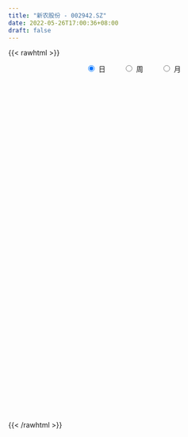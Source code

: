 ```yaml
---
title: "新农股份 - 002942.SZ"
date: 2022-05-26T17:00:36+08:00
draft: false
---
```

{{< rawhtml >}}
    <div style="text-align: center">
        <label style="padding: 1rem;"><input style="margin-right: .5rem" type="radio" name="period" value="D" checked onclick="period_change(this)">日</label>
        <label style="padding: 1rem;"><input style="margin-right: .5rem" type="radio" name="period" value="W" onclick="period_change(this)">周</label>
        <label style="padding: 1rem;"><input style="margin-right: .5rem" type="radio" name="period" value="M" onclick="period_change(this)">月</label>
    </div>
    <div id="chart" style="height: 700px;"></div> 
    <script type="text/javascript">
        const D_v = [2631.12,5409.63,3081.91,4155.75,2388.11,3782.0,5663.0,3904.0,4938.52,3222.0,3795.32,8072.0,9878.27,12780.55,4895.0,7436.16,4706.0,6082.19,6037.0,5864.11,6576.0,3820.0,6859.47,4774.13,3740.0,4852.47,4530.0,3412.0,4230.0,6605.12,7638.19,4992.0,7816.0,6068.0,5514.0,12329.0,7604.13,11626.0,9947.0,17143.0,10074.55,16907.5,24002.9,14850.11,11873.9,11857.7,18259.55,8244.6,8778.94,8266.5,6893.7,10579.26,8874.88,11870.6,11960.11,17396.79,14146.72,8195.9,45557.2,24923.72,10472.6,9633.6,11770.59,6082.35,8420.7,11591.24,7738.4,7498.7,7185.0,8043.2,9183.1,16016.1,9223.01,8565.45,10126.3,12910.9,19495.18,13711.13,14123.45,10918.4,20046.74,16635.1,17632.94,18412.24,69374.59,117366.04,61765.91,78371.4,55223.31,44714.15,45116.91,33548.89,27798.21,21968.8,19850.0,14593.11,12844.3,11528.9,13186.11,8571.0,7222.7,7855.0,8656.1,7273.0,9511.0,12051.0,18380.9,11442.5,22115.23,14790.2,8410.7,18037.0,11683.8,12789.7,5392.9,14399.38,7753.1,4952.2,6266.4,11603.0,5810.6,4893.7,9685.2,8302.7,6070.25,7931.8,9660.04,8927.4,9369.1,5683.0,7237.1,5365.1,21858.02,15078.49,13860.9,9823.44,16739.05,10110.2,8860.9,7471.5,10202.85,5026.7,6374.6,6815.7,3708.0,7310.1,5984.8,6032.06,4950.8,6302.4,52030.26,60903.53,29104.86,16777.9,13827.7,12205.5,21671.63,19363.2,16167.0,10767.04,11219.8,7809.2,30785.74,16850.7,14287.38,11488.94,12726.64,9440.3,5798.96,9223.71,8111.0,6983.5,9038.5,5046.3,5958.4,2737.2,4531.08,7161.6,10437.3,5838.2,6266.3,5421.6,5572.9,5802.2,13984.8,10718.9,8467.2,9358.2,15561.1,100272.44,68982.42,49196.84,33688.9,22201.4,37559.78,27997.9,26004.86,21719.27,17814.4,19783.6,13531.3,10646.6,14228.76,11654.3,16108.94,12175.24,11632.8,13056.2,7696.14,7230.6,10713.6,8884.84,31875.5,19503.48,12624.21,13278.47,12634.8,8746.6,20715.31,24236.74,16990.84,31522.71,24189.8,18544.2,13600.7,21626.35,22478.91,23641.98,24512.28,14898.0,13003.2,16648.7,17144.4,11083.74,10143.4,7171.84,9249.5,9436.1,14872.1,7222.9,7165.4,16160.3,9919.0,7299.4,6209.26,8406.5,11758.8,8797.5,7252.6,6865.4]
const D_histogram = [0.0,0.0,-0.0150290598,-0.0347694451,-0.042787474,-0.0308149613,-0.0267493522,-0.0156664395,0.0012031806,-0.0000301279,-0.0023663631,-0.0052660287,0.0153981005,0.0293553818,0.0295864956,0.040516189,0.0468286979,0.0546533613,0.0459347128,0.0194391605,-0.0231591612,-0.052715297,-0.087456373,-0.1084040757,-0.1004519972,-0.0803941776,-0.0618558037,-0.052375833,-0.0377957468,-0.0202185427,-0.0045418507,0.0154309941,0.0234403874,0.0210593406,0.0326004218,0.0526669502,0.0580086942,0.0604928097,0.0662464972,0.0663280501,0.0544601084,0.0328626888,-0.0250718898,-0.0790751898,-0.1269650933,-0.1694997446,-0.2003181769,-0.2032138689,-0.1937367554,-0.1912379105,-0.1928080328,-0.2034266912,-0.1791295468,-0.1267933347,-0.0606136945,0.0383532385,0.1155809415,0.1518967211,0.1303254612,0.066923723,0.0321668503,0.015836369,-0.0123755429,-0.019723965,-0.0135653847,-0.0298652802,-0.0299630514,-0.024937641,-0.0347766678,-0.0150467965,-0.0077779925,0.0302459158,0.0408119503,0.04373184,0.0499028314,0.0717142042,0.094363706,0.1091161895,0.1159823976,0.1160050025,0.1331705912,0.1477523429,0.1666333814,0.1459962585,0.227697969,0.351511,0.3878514439,0.4744285987,0.4758305794,0.4233265794,0.2979795497,0.162861965,0.0838536448,-0.0026227426,-0.1185968824,-0.1618322866,-0.1644992605,-0.1654747061,-0.1898505386,-0.2093138053,-0.1980353636,-0.2014518483,-0.1745118061,-0.1633827365,-0.157269287,-0.1268199643,-0.1551766798,-0.1732411547,-0.2320142557,-0.2750405228,-0.2995710087,-0.2467223219,-0.1992742619,-0.1783041585,-0.1407994598,-0.0952145216,-0.0671593227,-0.0380073458,-0.0070567914,0.0368163906,0.0666219327,0.0890867332,0.1247151096,0.1447442054,0.158083351,0.1597880352,0.1422597332,0.143265494,0.1350871391,0.1238258969,0.0981769366,0.0793088919,0.0808155659,0.0852568921,0.0955776985,0.0941467119,0.0973357204,0.0749516595,0.0451995932,0.0333458664,0.0351703919,0.0313524898,0.0298702953,0.0183745162,0.0030776947,-0.0074249103,-0.0207368728,-0.0503808268,-0.0598745949,-0.0471699986,0.0414309271,0.1320198604,0.1543492764,0.1527942637,0.1372785743,0.1058549561,0.1086244041,0.1209454681,0.1236536876,0.1090639584,0.0598977367,0.0304292698,0.0632838298,0.0924914239,0.0749134185,0.0613088397,0.0654462296,0.0439618193,0.0297803938,-0.011056956,-0.0657975837,-0.0796460619,-0.1537486661,-0.1682085949,-0.2054092126,-0.2001999523,-0.1905619663,-0.1380139225,-0.0686688991,-0.0299269463,-0.0365798252,-0.0399825222,-0.0570329807,-0.0477904271,-0.0045745629,0.0283239682,0.0293541078,-0.0005601514,0.0959275915,0.1763820692,0.2434439932,0.2540071808,0.2248344985,0.1921946319,0.1127058689,-0.0069148848,-0.0624401517,-0.1762086547,-0.2805503901,-0.2675752676,-0.2385744281,-0.2439015035,-0.3094764476,-0.315496893,-0.3252747076,-0.2895667378,-0.2291137557,-0.2100429421,-0.179140065,-0.1560726492,-0.122177267,-0.110435106,-0.0344462678,-0.0031422406,0.0189420182,0.0321321088,0.0549372412,0.0473484845,0.0726916331,0.1210107131,0.1305059334,0.1710314503,0.1819050314,0.1298127329,0.0674929544,0.0739898256,0.0803525902,0.0184678893,-0.0944781739,-0.2326541792,-0.3603630203,-0.3399781031,-0.2896059298,-0.2275242606,-0.1538192131,-0.0967636649,-0.0139853275,0.0506137519,0.0569206638,0.0600541838,0.0589830133,0.1024232139,0.1138157317,0.1157519387,0.1120339686,0.1219423932,0.1555486465,0.127225351,0.104676607,0.0854143501]
const D_fast = [0.0,0.0,-0.0187863248,-0.0472190713,-0.0659339687,-0.0616651964,-0.0642869253,-0.0571206225,-0.0399502073,-0.0411910477,-0.0441188737,-0.0483350465,-0.0238213921,-0.0025252653,0.0051024724,0.026161213,0.0441808963,0.0656689001,0.0684339298,0.0467981676,-0.0015899444,-0.0443249045,-0.1009300738,-0.1489787953,-0.1661397162,-0.1661804409,-0.163106018,-0.1667200055,-0.161588856,-0.1490662876,-0.1345250583,-0.1106944649,-0.0968249748,-0.0939411865,-0.0742499998,-0.0410167339,-0.0211728163,-0.0035654984,0.0187498134,0.0354133788,0.0371604643,0.0237787168,-0.0404238343,-0.1141959317,-0.1938271085,-0.278736696,-0.3596346725,-0.4133338317,-0.452290907,-0.4976015397,-0.5473736703,-0.6088490015,-0.6293342438,-0.6086963654,-0.5576701488,-0.4491149061,-0.3429919678,-0.2687020079,-0.2576919026,-0.30436271,-0.3310778701,-0.3434492592,-0.3747550567,-0.3870344701,-0.384267236,-0.4080334515,-0.4156219856,-0.4168309855,-0.4353641792,-0.419396007,-0.4140717011,-0.3684863139,-0.3477172918,-0.3338644421,-0.3152177428,-0.275477819,-0.2292373907,-0.1872058598,-0.1513440523,-0.1223201969,-0.0718619603,-0.0203421229,0.040197261,0.0560592027,0.1946854054,0.4063761864,0.5396794913,0.7448637959,0.8652234214,0.9185510662,0.8676989239,0.7732968304,0.7152519215,0.6281198484,0.4824964881,0.3988030122,0.3550112232,0.3126671011,0.2408286339,0.1690369159,0.1308065167,0.0770270699,0.0603391606,0.0306225461,-0.0025813262,-0.0038369945,-0.07098788,-0.1323626435,-0.2491393084,-0.3609257062,-0.4603489443,-0.469180838,-0.4715513435,-0.4951572798,-0.492852446,-0.4710711381,-0.45980577,-0.4401556295,-0.4109692729,-0.3578919933,-0.311430968,-0.2666944842,-0.1998873304,-0.1436721833,-0.0908121999,-0.0491605069,-0.0311238756,0.0056982587,0.0312916885,0.0509869206,0.0498821945,0.0508413727,0.0725519383,0.0983074875,0.1325227185,0.1546284098,0.1821513485,0.1785052024,0.1600530344,0.1565357742,0.1671528977,0.1711731181,0.1771584974,0.1702563474,0.1557289495,0.1433701169,0.1248739363,0.0826347755,0.0581723587,0.0590844553,0.1580431128,0.2816370112,0.3425537463,0.3791972995,0.3980012537,0.3930413745,0.4229669235,0.4655243546,0.4991459959,0.5118222563,0.4776304688,0.4557693194,0.5044448368,0.5567752869,0.5579256362,0.5596482673,0.5801472145,0.5696532591,0.562916932,0.5193153432,0.4481253196,0.414365326,0.3018255552,0.2453134777,0.1567605568,0.111919829,0.0739173234,0.0919618866,0.1441396852,0.1753999014,0.1596020662,0.1462037388,0.114895035,0.1121899818,0.1542622053,0.1942417285,0.2026103951,0.172556098,0.2930257388,0.4175757338,0.545498656,0.6195636389,0.6465995812,0.6620083726,0.6106960768,0.4893466019,0.4182112971,0.2603906304,0.0859112975,0.031992603,0.0013498356,-0.0649526157,-0.2078966717,-0.2927913403,-0.3838878318,-0.4205715465,-0.4173970033,-0.4508369252,-0.4647190644,-0.4806698108,-0.4773187454,-0.4931853609,-0.4258080896,-0.3952896226,-0.3684698592,-0.3472467414,-0.3107072988,-0.3064589343,-0.2629428774,-0.1843711192,-0.1422494155,-0.0589660361,-0.0026161971,-0.0222553124,-0.0677018522,-0.0427075247,-0.0162566125,-0.073524341,-0.2100899478,-0.4064294979,-0.6242290941,-0.6888387026,-0.7108680118,-0.7056674077,-0.6704171635,-0.6375525315,-0.558270526,-0.4810180086,-0.4604809307,-0.4423338648,-0.428659282,-0.359613278,-0.3197668272,-0.2888926355,-0.2646021135,-0.2242080906,-0.1517146757,-0.1482316335,-0.1446112257,-0.142519895]
const D_slow = [0.0,0.0,-0.003757265,-0.0124496262,-0.0231464947,-0.0308502351,-0.0375375731,-0.041454183,-0.0411533878,-0.0411609198,-0.0417525106,-0.0430690178,-0.0392194926,-0.0318806472,-0.0244840233,-0.014354976,-0.0026478015,0.0110155388,0.022499217,0.0273590071,0.0215692168,0.0083903926,-0.0134737007,-0.0405747196,-0.0656877189,-0.0857862633,-0.1012502143,-0.1143441725,-0.1237931092,-0.1288477449,-0.1299832076,-0.126125459,-0.1202653622,-0.115000527,-0.1068504216,-0.093683684,-0.0791815105,-0.0640583081,-0.0474966838,-0.0309146713,-0.0172996441,-0.009083972,-0.0153519444,-0.0351207419,-0.0668620152,-0.1092369514,-0.1593164956,-0.2101199628,-0.2585541517,-0.3063636293,-0.3545656375,-0.4054223103,-0.450204697,-0.4819030307,-0.4970564543,-0.4874681446,-0.4585729093,-0.420598729,-0.3880173637,-0.371286433,-0.3632447204,-0.3592856282,-0.3623795139,-0.3673105051,-0.3707018513,-0.3781681713,-0.3856589342,-0.3918933445,-0.4005875114,-0.4043492105,-0.4062937086,-0.3987322297,-0.3885292421,-0.3775962821,-0.3651205742,-0.3471920232,-0.3236010967,-0.2963220493,-0.2673264499,-0.2383251993,-0.2050325515,-0.1680944658,-0.1264361204,-0.0899370558,-0.0330125636,0.0548651864,0.1518280474,0.2704351971,0.389392842,0.4952244868,0.5697193742,0.6104348655,0.6313982767,0.630742591,0.6010933704,0.5606352988,0.5195104837,0.4781418072,0.4306791725,0.3783507212,0.3288418803,0.2784789182,0.2348509667,0.1940052826,0.1546879608,0.1229829698,0.0841887998,0.0408785111,-0.0171250528,-0.0858851835,-0.1607779356,-0.2224585161,-0.2722770816,-0.3168531212,-0.3520529862,-0.3758566166,-0.3926464472,-0.4021482837,-0.4039124815,-0.3947083839,-0.3780529007,-0.3557812174,-0.32460244,-0.2884163886,-0.2488955509,-0.2089485421,-0.1733836088,-0.1375672353,-0.1037954505,-0.0728389763,-0.0482947421,-0.0284675192,-0.0082636277,0.0130505953,0.03694502,0.0604816979,0.084815628,0.1035535429,0.1148534412,0.1231899078,0.1319825058,0.1398206283,0.1472882021,0.1518818311,0.1526512548,0.1507950272,0.145610809,0.1330156023,0.1180469536,0.1062544539,0.1166121857,0.1496171508,0.1882044699,0.2264030358,0.2607226794,0.2871864184,0.3143425195,0.3445788865,0.3754923084,0.402758298,0.4177327321,0.4253400496,0.441161007,0.464283863,0.4830122176,0.4983394276,0.5147009849,0.5256914398,0.5331365382,0.5303722992,0.5139229033,0.4940113878,0.4555742213,0.4135220726,0.3621697694,0.3121197814,0.2644792898,0.2299758091,0.2128085844,0.2053268478,0.1961818915,0.1861862609,0.1719280157,0.159980409,0.1588367682,0.1659177603,0.1732562873,0.1731162494,0.1970981473,0.2411936646,0.3020546629,0.3655564581,0.4217650827,0.4698137407,0.4979902079,0.4962614867,0.4806514488,0.4365992851,0.3664616876,0.2995678707,0.2399242637,0.1789488878,0.1015797759,0.0227055527,-0.0586131242,-0.1310048087,-0.1882832476,-0.2407939831,-0.2855789994,-0.3245971617,-0.3551414784,-0.3827502549,-0.3913618218,-0.392147382,-0.3874118774,-0.3793788502,-0.3656445399,-0.3538074188,-0.3356345105,-0.3053818323,-0.2727553489,-0.2299974863,-0.1845212285,-0.1520680453,-0.1351948067,-0.1166973503,-0.0966092027,-0.0919922304,-0.1156117739,-0.1737753187,-0.2638660738,-0.3488605995,-0.421262082,-0.4781431471,-0.5165979504,-0.5407888666,-0.5442851985,-0.5316317605,-0.5174015946,-0.5023880486,-0.4876422953,-0.4620364918,-0.4335825589,-0.4046445742,-0.3766360821,-0.3461504838,-0.3072633222,-0.2754569844,-0.2492878327,-0.2279342451]
const D_data = [['2021-05-17', 17.8626, 17.7943, 17.7183, 17.8626],['2021-05-18', 17.7791, 17.7943, 17.3994, 18.0221],['2021-05-19', 17.7943, 17.5588, 17.5209, 17.9614],['2021-05-20', 17.4829, 17.3842, 17.3386, 17.5588],['2021-05-21', 17.3842, 17.4221, 17.3234, 17.4677],['2021-05-24', 17.3614, 17.65, 17.3234, 17.688],['2021-05-25', 17.6728, 17.5664, 17.4905, 17.6804],['2021-05-26', 17.6044, 17.6728, 17.5133, 17.7867],['2021-05-27', 17.6955, 17.8095, 17.6728, 17.855],['2021-05-28', 17.8095, 17.6196, 17.5588, 17.8095],['2021-05-31', 17.6576, 17.5892, 17.4905, 17.6576],['2021-06-01', 17.5588, 17.5588, 17.3614, 17.5892],['2021-06-02', 17.5512, 17.9006, 17.4069, 17.9614],['2021-06-03', 18.8347, 17.9234, 17.7867, 18.8955],['2021-06-04', 17.7715, 17.8095, 17.7563, 17.9234],['2021-06-07', 17.8171, 17.9993, 17.6728, 18.212],['2021-06-08', 18.1436, 18.0221, 17.8702, 18.1892],['2021-06-09', 18.0297, 18.1208, 17.8778, 18.3031],['2021-06-10', 18.0221, 17.9538, 17.7791, 18.174],['2021-06-11', 17.9234, 17.6652, 17.612, 18.0373],['2021-06-15', 17.7259, 17.2778, 17.2627, 17.7335],['2021-06-16', 17.3386, 17.2171, 17.1335, 17.3766],['2021-06-17', 17.2095, 16.9209, 16.7386, 17.3006],['2021-06-18', 16.9209, 16.8601, 16.6779, 16.9816],['2021-06-21', 16.9057, 17.0956, 16.807, 17.0956],['2021-06-22', 17.0956, 17.2399, 17.0804, 17.2854],['2021-06-23', 17.2323, 17.2551, 17.0044, 17.2551],['2021-06-24', 17.2702, 17.1563, 17.088, 17.2702],['2021-06-25', 17.1563, 17.2323, 17.1259, 17.3006],['2021-06-28', 17.2323, 17.3158, 17.1715, 17.3538],['2021-06-29', 17.2399, 17.3538, 17.2399, 17.7335],['2021-06-30', 17.2399, 17.4905, 17.2399, 17.5892],['2021-07-01', 17.3994, 17.4145, 17.3538, 17.688],['2021-07-02', 17.3766, 17.3006, 17.1867, 17.5968],['2021-07-05', 17.2778, 17.5057, 17.2778, 17.5816],['2021-07-06', 17.5133, 17.7183, 17.4069, 17.8398],['2021-07-07', 17.7107, 17.6348, 17.4677, 17.8247],['2021-07-08', 17.5968, 17.6576, 17.4905, 17.8854],['2021-07-09', 17.5892, 17.7639, 17.4069, 17.8322],['2021-07-12', 17.9158, 17.7563, 17.5588, 18.0525],['2021-07-13', 17.7107, 17.6196, 17.3462, 17.7107],['2021-07-14', 18.18, 17.44, 17.32, 18.18],['2021-07-15', 17.39, 16.77, 16.18, 17.39],['2021-07-16', 16.76, 16.47, 16.26, 16.77],['2021-07-19', 16.45, 16.18, 16.05, 16.54],['2021-07-20', 16.18, 15.87, 15.82, 16.18],['2021-07-21', 15.9, 15.65, 15.46, 16.12],['2021-07-22', 15.5, 15.72, 15.42, 15.78],['2021-07-23', 15.75, 15.7, 15.43, 15.75],['2021-07-26', 15.5, 15.45, 15.24, 15.67],['2021-07-27', 15.48, 15.2, 15.08, 15.48],['2021-07-28', 15.15, 14.84, 14.3, 15.2],['2021-07-29', 14.85, 15.1, 14.84, 15.19],['2021-07-30', 15.2, 15.47, 14.91, 15.5],['2021-08-02', 15.44, 15.82, 15.36, 15.86],['2021-08-03', 15.89, 16.6, 15.69, 16.6],['2021-08-04', 16.59, 16.8, 16.15, 16.83],['2021-08-05', 16.76, 16.64, 16.48, 16.76],['2021-08-06', 17.63, 16.01, 15.7, 17.63],['2021-08-09', 15.06, 15.28, 14.91, 15.36],['2021-08-10', 15.18, 15.36, 15.11, 15.5],['2021-08-11', 15.36, 15.42, 15.18, 15.51],['2021-08-12', 15.42, 15.1, 15.05, 15.42],['2021-08-13', 15.11, 15.2, 15.06, 15.26],['2021-08-16', 15.29, 15.3, 15.18, 15.43],['2021-08-17', 15.29, 14.92, 14.86, 15.35],['2021-08-18', 14.92, 15.0, 14.82, 15.06],['2021-08-19', 15.0, 15.0, 14.73, 15.1],['2021-08-20', 14.9, 14.72, 14.65, 14.94],['2021-08-23', 14.73, 15.04, 14.73, 15.14],['2021-08-24', 15.03, 14.89, 14.8, 15.12],['2021-08-25', 14.99, 15.35, 14.98, 15.4],['2021-08-26', 15.34, 15.11, 15.08, 15.36],['2021-08-27', 15.2, 15.03, 14.82, 15.2],['2021-08-30', 15.03, 15.08, 14.9, 15.32],['2021-08-31', 14.95, 15.35, 14.83, 15.35],['2021-09-01', 15.35, 15.5, 15.15, 15.94],['2021-09-02', 15.48, 15.54, 15.25, 15.7],['2021-09-03', 15.57, 15.55, 15.36, 15.67],['2021-09-06', 15.55, 15.54, 15.44, 15.68],['2021-09-07', 15.58, 15.87, 15.52, 15.92],['2021-09-08', 15.87, 16.01, 15.74, 16.15],['2021-09-09', 15.96, 16.26, 15.9, 16.34],['2021-09-10', 16.36, 15.87, 15.8, 16.36],['2021-09-13', 15.87, 17.46, 15.72, 17.46],['2021-09-14', 17.43, 18.78, 17.43, 19.21],['2021-09-15', 17.86, 18.43, 17.75, 18.55],['2021-09-16', 18.3, 19.77, 18.11, 20.0],['2021-09-17', 19.66, 19.37, 18.68, 20.28],['2021-09-22', 19.08, 18.98, 18.21, 19.59],['2021-09-23', 19.0, 17.95, 17.9, 19.09],['2021-09-24', 17.96, 17.39, 17.28, 18.06],['2021-09-27', 17.6, 17.7, 16.98, 17.74],['2021-09-28', 17.79, 17.28, 17.16, 17.96],['2021-09-29', 16.95, 16.4, 16.38, 17.18],['2021-09-30', 16.45, 16.85, 16.45, 16.9],['2021-10-08', 16.9, 17.18, 16.86, 17.28],['2021-10-11', 17.19, 17.13, 17.0, 17.38],['2021-10-12', 17.05, 16.69, 16.5, 17.16],['2021-10-13', 16.79, 16.53, 16.34, 16.79],['2021-10-14', 16.42, 16.78, 16.35, 16.84],['2021-10-15', 16.77, 16.5, 16.31, 16.78],['2021-10-18', 16.5, 16.83, 16.32, 16.95],['2021-10-19', 16.83, 16.63, 16.54, 16.88],['2021-10-20', 16.48, 16.51, 16.42, 17.04],['2021-10-21', 16.51, 16.82, 16.36, 16.92],['2021-10-22', 16.8, 15.99, 15.99, 16.8],['2021-10-25', 15.94, 15.87, 15.4, 15.96],['2021-10-26', 15.89, 14.99, 14.96, 16.0],['2021-10-27', 15.02, 14.7, 14.5, 15.06],['2021-10-28', 14.71, 14.5, 14.5, 14.82],['2021-10-29', 14.6, 15.3, 14.55, 15.4],['2021-11-01', 15.36, 15.29, 15.14, 15.44],['2021-11-02', 15.26, 14.95, 14.73, 15.38],['2021-11-03', 14.95, 15.14, 14.88, 15.27],['2021-11-04', 15.09, 15.32, 15.06, 15.49],['2021-11-05', 15.3, 15.18, 15.15, 15.45],['2021-11-08', 15.18, 15.25, 15.05, 15.31],['2021-11-09', 15.28, 15.36, 15.19, 15.47],['2021-11-10', 15.36, 15.68, 15.09, 15.82],['2021-11-11', 15.65, 15.69, 15.54, 15.73],['2021-11-12', 15.69, 15.75, 15.56, 15.77],['2021-11-15', 15.7, 16.11, 15.67, 16.21],['2021-11-16', 16.2, 16.13, 15.94, 16.24],['2021-11-17', 16.13, 16.22, 16.03, 16.28],['2021-11-18', 16.22, 16.21, 16.0, 16.38],['2021-11-19', 16.1, 16.02, 15.78, 16.25],['2021-11-22', 16.01, 16.3, 15.85, 16.37],['2021-11-23', 16.28, 16.26, 16.06, 16.38],['2021-11-24', 16.56, 16.26, 16.19, 16.56],['2021-11-25', 16.29, 16.06, 16.06, 16.37],['2021-11-26', 16.16, 16.09, 16.0, 16.28],['2021-11-29', 15.89, 16.36, 15.65, 16.84],['2021-11-30', 16.19, 16.48, 16.03, 16.64],['2021-12-01', 16.41, 16.67, 16.2, 16.68],['2021-12-02', 16.69, 16.63, 16.5, 16.85],['2021-12-03', 16.8, 16.78, 16.43, 16.93],['2021-12-06', 16.9, 16.49, 16.48, 16.9],['2021-12-07', 16.6, 16.32, 16.15, 16.6],['2021-12-08', 16.45, 16.48, 16.0, 16.57],['2021-12-09', 16.58, 16.67, 16.35, 16.8],['2021-12-10', 16.75, 16.64, 16.48, 16.76],['2021-12-13', 16.75, 16.7, 16.62, 16.88],['2021-12-14', 16.78, 16.58, 16.46, 16.78],['2021-12-15', 16.6, 16.49, 16.41, 16.6],['2021-12-16', 16.49, 16.5, 16.4, 16.57],['2021-12-17', 16.59, 16.41, 16.25, 16.59],['2021-12-20', 16.4, 16.08, 16.05, 16.44],['2021-12-21', 16.28, 16.2, 16.05, 16.28],['2021-12-22', 16.2, 16.46, 16.13, 16.46],['2021-12-23', 16.49, 17.7, 16.49, 17.95],['2021-12-24', 17.85, 18.3, 17.72, 18.65],['2021-12-27', 18.29, 17.89, 17.71, 18.29],['2021-12-28', 17.88, 17.8, 17.71, 18.25],['2021-12-29', 17.74, 17.73, 17.5, 17.99],['2021-12-30', 17.58, 17.54, 17.44, 17.74],['2021-12-31', 17.7, 18.02, 17.43, 18.38],['2022-01-04', 18.0, 18.32, 17.88, 18.32],['2022-01-05', 18.32, 18.39, 17.8, 18.58],['2022-01-06', 18.39, 18.29, 18.08, 18.39],['2022-01-07', 18.17, 17.81, 17.72, 18.19],['2022-01-10', 17.81, 17.94, 17.5, 18.06],['2022-01-11', 17.94, 18.83, 17.85, 19.2],['2022-01-12', 19.2, 19.08, 18.66, 19.2],['2022-01-13', 19.14, 18.66, 18.63, 19.21],['2022-01-14', 18.66, 18.75, 18.64, 19.04],['2022-01-17', 18.74, 19.07, 18.57, 19.16],['2022-01-18', 18.89, 18.82, 18.56, 19.18],['2022-01-19', 18.83, 18.92, 18.67, 19.04],['2022-01-20', 18.99, 18.52, 18.4, 18.99],['2022-01-21', 18.51, 18.13, 18.11, 18.62],['2022-01-24', 18.13, 18.47, 18.0, 18.68],['2022-01-25', 18.45, 17.45, 17.39, 18.52],['2022-01-26', 17.33, 17.89, 17.33, 17.95],['2022-01-27', 17.91, 17.37, 17.26, 18.14],['2022-01-28', 17.37, 17.7, 17.27, 17.78],['2022-02-07', 17.73, 17.68, 17.56, 17.99],['2022-02-08', 17.57, 18.29, 17.49, 18.3],['2022-02-09', 18.16, 18.78, 18.16, 19.14],['2022-02-10', 18.78, 18.68, 18.4, 18.84],['2022-02-11', 18.72, 18.2, 18.08, 18.72],['2022-02-14', 18.2, 18.21, 18.03, 18.57],['2022-02-15', 18.38, 17.97, 17.78, 18.39],['2022-02-16', 18.0, 18.26, 17.87, 18.43],['2022-02-17', 18.25, 18.83, 18.12, 18.89],['2022-02-18', 18.7, 18.94, 18.53, 18.99],['2022-02-21', 18.98, 18.68, 18.62, 19.07],['2022-02-22', 18.68, 18.25, 18.1, 18.68],['2022-02-23', 18.36, 20.08, 18.36, 20.08],['2022-02-24', 22.09, 20.5, 20.25, 22.09],['2022-02-25', 19.72, 20.94, 19.72, 22.0],['2022-02-28', 20.22, 20.69, 19.48, 20.9],['2022-03-01', 20.5, 20.39, 19.82, 20.66],['2022-03-02', 20.2, 20.41, 19.88, 20.5],['2022-03-03', 20.75, 19.71, 19.51, 20.75],['2022-03-04', 19.33, 18.78, 18.7, 19.63],['2022-03-07', 18.76, 19.15, 18.71, 19.57],['2022-03-08', 19.16, 17.93, 17.93, 19.37],['2022-03-09', 17.91, 17.33, 16.53, 18.24],['2022-03-10', 17.54, 18.38, 17.51, 18.41],['2022-03-11', 18.23, 18.53, 17.78, 18.59],['2022-03-14', 18.45, 18.0, 17.9, 18.66],['2022-03-15', 18.0, 16.85, 16.85, 18.0],['2022-03-16', 17.37, 17.16, 16.56, 17.39],['2022-03-17', 17.4, 16.81, 16.73, 17.59],['2022-03-18', 16.93, 17.19, 16.8, 17.27],['2022-03-21', 17.13, 17.53, 17.0, 17.64],['2022-03-22', 17.41, 17.02, 17.02, 17.51],['2022-03-23', 17.1, 17.11, 16.98, 17.28],['2022-03-24', 17.12, 16.98, 16.87, 17.17],['2022-03-25', 16.94, 17.11, 16.94, 17.36],['2022-03-28', 17.15, 16.81, 16.69, 17.18],['2022-03-29', 16.81, 17.74, 16.71, 18.12],['2022-03-30', 17.5, 17.4, 17.0, 17.53],['2022-03-31', 17.3, 17.38, 17.08, 17.54],['2022-04-01', 17.32, 17.33, 17.12, 17.82],['2022-04-06', 17.26, 17.53, 17.02, 17.6],['2022-04-07', 17.56, 17.18, 17.09, 17.56],['2022-04-08', 17.16, 17.64, 16.81, 18.2],['2022-04-11', 17.46, 18.16, 17.46, 18.16],['2022-04-12', 18.17, 17.89, 17.51, 18.24],['2022-04-13', 17.81, 18.5, 17.61, 19.2],['2022-04-14', 18.16, 18.38, 17.71, 18.38],['2022-04-15', 18.15, 17.58, 17.5, 18.15],['2022-04-18', 17.46, 17.2, 16.96, 17.46],['2022-04-19', 17.2, 17.95, 17.02, 18.15],['2022-04-20', 17.8, 18.03, 17.7, 18.48],['2022-04-21', 17.88, 17.05, 17.0, 18.7],['2022-04-22', 16.51, 15.89, 15.46, 16.83],['2022-04-25', 15.42, 14.74, 14.72, 15.89],['2022-04-26', 14.74, 13.88, 13.8, 15.0],['2022-04-27', 13.93, 15.12, 13.8, 15.27],['2022-04-28', 14.87, 15.38, 14.69, 16.3],['2022-04-29', 15.38, 15.56, 15.27, 15.9],['2022-05-05', 15.55, 15.85, 15.34, 16.0],['2022-05-06', 15.49, 15.82, 15.33, 16.0],['2022-05-09', 15.82, 16.4, 15.82, 16.55],['2022-05-10', 16.36, 16.51, 16.1, 16.59],['2022-05-11', 16.51, 15.94, 15.8, 16.52],['2022-05-12', 15.88, 15.9, 15.7, 16.07],['2022-05-13', 16.0, 15.83, 15.72, 16.2],['2022-05-16', 16.14, 16.5, 15.85, 16.68],['2022-05-17', 16.5, 16.27, 16.03, 16.7],['2022-05-18', 16.18, 16.22, 16.02, 16.4],['2022-05-19', 16.02, 16.18, 15.91, 16.35],['2022-05-20', 16.29, 16.41, 16.14, 16.45],['2022-05-23', 16.42, 16.89, 16.42, 16.97],['2022-05-24', 16.78, 16.2, 16.11, 17.05],['2022-05-25', 16.19, 16.19, 15.99, 16.38],['2022-05-26', 16.42, 16.16, 15.81, 16.42]]
const W_v = [867.78,348713.65,449725.19,697057.1599999999,294573.46,578492.49,684560.8100000001,808849.5299999999,532970.13,422561.26,430563.51,423870.71,477410.48,246506.23,158702.68,199421.09,151455.64,331727.96,124510.6,84119.94,30626.44,81540.59,83271.07,54595.84,216855.82,219754.42,151185.17,82338.57,63681.93,58209.91,79254.75,197947.51,77860.19,54006.85,54766.64,43522.72,75171.36,68799.22,61991.04,66085.08,69760.61,279632.71,146966.54,346319.46,138843.4,65701.72,70803.17,182975.47,151117.51,184276.81,110324.43,134773.4,123387.75,143885.32,140217.81,133716.08,133135.86,96591.34,78560.67,87473.97,111791.97,200871.5,106855.43,114282.01,88295.87,55761.51,56626.3,97786.29,63672.87,91503.16,95084.08,35004.02,34617.22,63109.41,72863.86,64537.57,196344.76,137876.96,122698.14,46004.19,77086.05,111391.19,135141.57,116601.44,104064.13,78855.0,78533.5,43103.19,56581.62,36326.13,34088.5,25379.17,31397.6,10461.98,6234.9,30704.22,19583.0,43418.6,59450.04,50421.54,65359.59,36149.61,23978.77,26620.98,29605.2,31701.01,27369.34,39823.93,34503.14,34998.35,24531.0,33768.21,12849.0,16974.53,35862.46,38255.66,27144.33,19680.0,24412.19,38953.0,17036.0,15727.38,21142.12,47478.0,12614.0,17864.08,17666.52,21509.52,39421.14,30125.46,22029.6,20764.47,33119.31,47020.13,82978.06,59014.69,46484.94,97256.72,62882.86,42434.04,51030.86,70366.96,83645.42,382101.25,123379.95,84210.12,12844.3,48363.71,55872.0,74795.63,52018.88,33525.9,41649.99,36581.7,77359.9,41672.15,30193.2,130219.05,93587.59,57517.04,81221.96,45300.61,29763.9,34234.48,41500.4,202641.36,170644.82,98853.43,64813.84,50329.34,86166.5,42096.71,115484.29,105860.22,72778.04,17315.24,47946.0,47994.46,34674.3]
const W_histogram = [0.0,0.3330643875,0.4354779744,0.4978333034,0.3544322182,0.4450513695,0.5458227105,0.5374683276,0.3651661575,0.4327922888,0.3871185675,0.4050726923,0.3624958545,0.2426375504,0.1781458566,0.0091969112,-0.039192069,-0.1425268522,-0.1982775188,-0.3766971887,-0.5374695109,-0.6419878082,-0.6792564973,-0.7158448935,-0.5288671162,-0.4870082542,-0.4926020355,-0.4114526098,-0.403426836,-0.3352569487,-0.2067807805,-0.2035630598,-0.2488269746,-0.2711989299,-0.3263288503,-0.3293254908,-0.2651702219,-0.1942822485,-0.0965631581,0.0025215876,0.0632220244,0.3516106276,0.6704195093,0.923409936,0.9323090467,0.7928236548,0.518843453,0.5103315782,0.3002225102,0.1073757964,-0.1060191886,-0.2249728533,-0.3077102896,-0.3195560241,-0.2798689361,-0.172884772,-0.1464035255,-0.1052683017,-0.2155600822,-0.3651146664,-0.3517637256,-0.2702452373,-0.3457569586,-0.2344670412,-0.30049986,-0.3517518189,-0.3442193143,-0.3090439626,-0.2485690239,-0.1652550382,-0.1315479555,-0.0882108176,-0.021724912,0.0328217576,0.0429041877,0.0973707411,0.2389099609,0.3513024486,0.456487914,0.4672686279,0.5035232297,0.6273309712,0.7636848196,0.7458514455,0.9548625839,1.0181171919,0.9771028105,0.8851953371,0.7336590916,0.5708931304,0.2711565759,0.1027683313,-0.1511179269,-0.326193591,-0.3925115407,-0.425551779,-0.5285761817,-0.5132787787,-0.3614144581,-0.3322303942,-0.1708482075,-0.1551992592,-0.157209951,-0.2817809736,-0.4299599199,-0.54880121,-0.6267508616,-0.7171750582,-0.7218045386,-0.6615628405,-0.6631240419,-0.7212102933,-0.6622157349,-0.4916748206,-0.3773051163,-0.2262053398,-0.193748799,-0.1186548598,-0.0398905416,0.0642779145,0.1220600128,0.1498794975,0.1891044606,0.017319117,-0.1090938974,-0.1716026753,-0.2214049697,-0.2194120717,-0.1850443513,-0.1530924418,-0.1661514713,-0.1312266811,-0.0871524733,-0.0142474153,-0.0392014687,-0.0906601624,-0.1213657302,-0.0880377857,-0.1022751726,-0.1242863055,-0.0993167837,-0.0325815689,0.0441439302,0.3259486264,0.3710566219,0.3564947982,0.3600052864,0.3093827586,0.2376282787,0.1443614066,0.078547227,0.0772451141,0.0971248174,0.116253846,0.1732115765,0.1975303409,0.1939230025,0.3078526842,0.3502939216,0.3493715932,0.3939121967,0.3641598319,0.3006971042,0.2780972731,0.2969766337,0.4205980474,0.3369492025,0.2488961483,0.0925699692,-0.0181543344,-0.0753052385,-0.0899662032,-0.1006342294,-0.21203375,-0.293454782,-0.3134963889,-0.3092558411,-0.2529370809,-0.2193211947]
const W_fast = [0.0,0.4163304843,0.6276135648,0.8144272197,0.759634189,0.9615161828,1.1987432014,1.3247559004,1.2437452696,1.4195694732,1.4706753937,1.5898976916,1.6379448174,1.5787459009,1.5587906712,1.3921409537,1.3339539562,1.19498746,1.0896674136,0.8170734466,0.5219337466,0.2569184974,0.0498356839,-0.1657139356,-0.1109529374,-0.1908461389,-0.3195904292,-0.3413041559,-0.4341350911,-0.4497794409,-0.3729984678,-0.4206715121,-0.5281421705,-0.6183138583,-0.7550259913,-0.8403540045,-0.8424912911,-0.8201738798,-0.7465955789,-0.6468804363,-0.5703744934,-0.1940832333,0.2923305258,0.7761734365,1.0181498088,1.0768703306,0.9326009921,1.0516720119,0.9166185714,0.7506158066,0.5107160245,0.3355191465,0.1758541378,0.0841193973,0.0538392513,0.1176022224,0.1074825875,0.1223007358,-0.0418810652,-0.282714316,-0.3573043066,-0.3433471276,-0.5052980885,-0.4526249315,-0.5937827153,-0.7329726289,-0.8114949529,-0.8535805919,-0.8552479091,-0.8132476829,-0.8124275891,-0.7911431556,-0.730088478,-0.667336369,-0.646527892,-0.5677186534,-0.3664519433,-0.1662338435,0.0530736005,0.1806714714,0.3428068805,0.6234473649,0.9507224182,1.1193519054,1.5670786899,1.8848625958,2.088123917,2.2175152778,2.2493938053,2.2293511267,1.9974037161,1.8547075543,1.5630418145,1.3064177526,1.1419719177,1.0025437347,0.7673752866,0.6543529949,0.7158637009,0.6619901663,0.7806603011,0.7575094347,0.7161962551,0.521179989,0.2655110627,0.0094694702,-0.2251678968,-0.4948858579,-0.6799664729,-0.785115485,-0.9524576969,-1.1908465217,-1.297405897,-1.2497836879,-1.2297402627,-1.1351918211,-1.1511724801,-1.1057422558,-1.0369505729,-0.9167126382,-0.8284155368,-0.7631261777,-0.6766250995,-0.8440806638,-0.9977671526,-1.1031765993,-1.2083301361,-1.2611902561,-1.2730836235,-1.2794048244,-1.3340017218,-1.3318836018,-1.3095975123,-1.2402543082,-1.2750087288,-1.3491324631,-1.4101794633,-1.3988609654,-1.4386671454,-1.4917498546,-1.4916095288,-1.4330197062,-1.3452582246,-0.9819663718,-0.8440942207,-0.7695323449,-0.6760205351,-0.6492973732,-0.6616447834,-0.7188213039,-0.7649986768,-0.7469895111,-0.7028286034,-0.6546361133,-0.5543754887,-0.4806741391,-0.4358007268,-0.2449078742,-0.1148931563,-0.0284725864,0.1145460662,0.1758336594,0.1875452078,0.2344696949,0.327593214,0.5563641395,0.5569525953,0.5311235781,0.3979398913,0.2826770041,0.2066997904,0.1695472749,0.1337206913,-0.0306872667,-0.1854719943,-0.2838876983,-0.3569611109,-0.3638766209,-0.3850910333]
const W_slow = [0.0,0.0832660969,0.1921355905,0.3165939163,0.4052019709,0.5164648132,0.6529204909,0.7872875728,0.8785791121,0.9867771843,1.0835568262,1.1848249993,1.2754489629,1.3361083505,1.3806448147,1.3829440425,1.3731460252,1.3375143122,1.2879449325,1.1937706353,1.0594032576,0.8989063055,0.7290921812,0.5501309578,0.4179141788,0.2961621152,0.1730116064,0.0701484539,-0.0307082551,-0.1145224923,-0.1662176874,-0.2171084523,-0.279315196,-0.3471149284,-0.428697141,-0.5110285137,-0.5773210692,-0.6258916313,-0.6500324208,-0.6494020239,-0.6335965178,-0.5456938609,-0.3780889836,-0.1472364996,0.0858407621,0.2840466758,0.4137575391,0.5413404336,0.6163960612,0.6432400103,0.6167352131,0.5604919998,0.4835644274,0.4036754214,0.3337081874,0.2904869944,0.253886113,0.2275690376,0.173679017,0.0824003504,-0.005540581,-0.0731018903,-0.1595411299,-0.2181578903,-0.2932828553,-0.38122081,-0.4672756385,-0.5445366292,-0.6066788852,-0.6479926447,-0.6808796336,-0.702932338,-0.708363566,-0.7001581266,-0.6894320797,-0.6650893944,-0.6053619042,-0.5175362921,-0.4034143135,-0.2865971566,-0.1607163491,-0.0038836063,0.1870375986,0.3735004599,0.6122161059,0.8667454039,1.1110211065,1.3323199408,1.5157347137,1.6584579963,1.7262471402,1.7519392231,1.7141597413,1.6326113436,1.5344834584,1.4280955137,1.2959514682,1.1676317736,1.077278159,0.9942205605,0.9515085086,0.9127086938,0.8734062061,0.8029609627,0.6954709827,0.5582706802,0.4015829648,0.2222892002,0.0418380656,-0.1235526445,-0.289333655,-0.4696362283,-0.6351901621,-0.7581088672,-0.8524351463,-0.9089864813,-0.957423681,-0.987087396,-0.9970600314,-0.9809905527,-0.9504755495,-0.9130056752,-0.86572956,-0.8613997808,-0.8886732552,-0.931573924,-0.9869251664,-1.0417781843,-1.0880392722,-1.1263123826,-1.1678502505,-1.2006569207,-1.222445039,-1.2260068929,-1.2358072601,-1.2584723007,-1.2888137332,-1.3108231796,-1.3363919728,-1.3674635492,-1.3922927451,-1.4004381373,-1.3894021548,-1.3079149982,-1.2151508427,-1.1260271431,-1.0360258215,-0.9586801319,-0.8992730622,-0.8631827105,-0.8435459038,-0.8242346252,-0.7999534209,-0.7708899594,-0.7275870652,-0.67820448,-0.6297237294,-0.5527605583,-0.4651870779,-0.3778441796,-0.2793661305,-0.1883261725,-0.1131518964,-0.0436275781,0.0306165803,0.1357660921,0.2200033928,0.2822274298,0.3053699221,0.3008313385,0.2820050289,0.2595134781,0.2343549208,0.1813464833,0.1079827878,0.0296086905,-0.0477052697,-0.11093954,-0.1657698387]
const W_data = [['2018-12-07', 12.7691, 18.5375, 12.7691, 18.5375],['2018-12-14', 20.3935, 23.7565, 20.3935, 26.9191],['2018-12-21', 23.0141, 22.3756, 21.3066, 23.6748],['2018-12-28', 22.1232, 22.732, 21.2472, 25.2561],['2019-01-04', 21.9005, 20.3267, 19.5323, 22.1826],['2019-01-11', 20.438, 23.5041, 20.052, 24.2613],['2019-01-18', 24.4989, 24.6325, 20.2673, 25.6867],['2019-01-25', 24.4543, 24.0535, 23.5857, 28.8048],['2019-02-01', 24.4098, 21.9896, 21.8857, 26.3549],['2019-02-15', 22.2717, 25.167, 22.1307, 26.1173],['2019-02-22', 24.922, 24.2836, 23.3853, 26.6221],['2019-03-01', 24.2836, 25.4863, 24.1574, 27.1566],['2019-03-08', 25.3898, 25.1448, 24.9443, 29.3244],['2019-03-15', 24.9666, 24.1648, 23.0735, 26.6815],['2019-03-22', 24.4989, 24.7216, 24.1871, 25.2116],['2019-03-29', 24.3504, 23.0512, 21.9079, 25.3749],['2019-04-04', 23.0141, 24.1574, 23.0141, 24.484],['2019-04-12', 26.0653, 23.1774, 22.8656, 26.9488],['2019-04-19', 23.4892, 23.3927, 22.5093, 23.66],['2019-04-26', 23.3036, 21.1656, 21.1656, 23.3036],['2019-04-30', 21.2101, 20.2598, 19.317, 21.3512],['2019-05-10', 19.8961, 19.9109, 18.4855, 19.9406],['2019-05-17', 19.6733, 19.9545, 19.4432, 21.2242],['2019-05-24', 19.4511, 19.2934, 18.79, 19.8268],['2019-05-31', 19.2483, 22.0732, 19.1055, 23.1776],['2019-06-06', 21.8252, 20.518, 20.2175, 23.6509],['2019-06-14', 20.4278, 19.6615, 19.5413, 21.7727],['2019-06-21', 19.5713, 20.6081, 19.5713, 20.811],['2019-06-28', 20.6081, 19.6089, 19.3985, 20.6532],['2019-07-05', 19.8944, 20.2625, 19.7742, 20.4053],['2019-07-12', 20.3752, 21.3144, 19.2859, 21.3144],['2019-07-19', 21.7125, 19.9094, 19.9094, 21.7276],['2019-07-26', 19.9169, 18.9703, 18.3618, 19.932],['2019-08-02', 19.1055, 18.82, 18.4369, 19.1882],['2019-08-09', 18.82, 17.9035, 17.6781, 19.0529],['2019-08-16', 17.926, 18.0687, 17.4452, 18.2115],['2019-08-23', 18.0838, 18.7599, 18.0838, 19.1807],['2019-08-30', 18.3467, 18.9403, 18.2941, 19.4586],['2019-09-06', 18.8651, 19.5263, 18.8651, 19.7592],['2019-09-12', 19.6164, 19.947, 19.5112, 20.4879],['2019-09-20', 19.9545, 19.8343, 19.0605, 20.1649],['2019-09-27', 19.9094, 23.7185, 19.3234, 23.7185],['2019-09-30', 23.14, 26.0926, 22.5991, 26.0926],['2019-10-11', 25.1234, 27.4224, 25.0107, 28.6996],['2019-10-18', 25.762, 25.8146, 25.3113, 26.8965],['2019-10-25', 25.8372, 24.3196, 23.2903, 25.8372],['2019-11-01', 24.605, 22.0882, 21.6975, 24.605],['2019-11-08', 21.9229, 25.131, 21.2618, 27.3999],['2019-11-15', 25.2136, 22.4188, 22.4188, 26.7087],['2019-11-22', 20.7359, 21.7952, 20.1348, 23.726],['2019-11-29', 21.4045, 20.5255, 20.255, 21.9304],['2019-12-06', 20.4278, 20.7584, 19.4662, 21.0214],['2019-12-13', 20.7584, 20.5255, 19.9094, 20.8486],['2019-12-20', 20.5255, 20.9688, 20.4879, 21.5548],['2019-12-27', 20.9688, 21.5022, 20.6758, 22.0206],['2020-01-03', 21.4346, 22.6066, 20.5856, 23.6284],['2020-01-10', 22.5239, 21.8703, 21.3669, 22.5239],['2020-01-17', 21.953, 22.1708, 21.7802, 22.6892],['2020-01-23', 22.2309, 19.9846, 19.654, 22.2685],['2020-02-07', 17.9861, 18.5721, 16.1905, 18.6698],['2020-02-14', 18.4669, 19.962, 18.2641, 20.5706],['2020-02-21', 20.9537, 20.8185, 20.4504, 21.9605],['2020-02-28', 20.7884, 18.6022, 18.5421, 21.1265],['2020-03-06', 18.6022, 20.7809, 18.6022, 21.6224],['2020-03-13', 20.2776, 18.4294, 17.8809, 20.4128],['2020-03-20', 18.7825, 17.9861, 17.1371, 18.9177],['2020-03-27', 17.663, 18.2641, 17.2949, 18.9252],['2020-04-03', 18.2866, 18.3918, 17.7382, 19.6314],['2020-04-10', 18.5571, 18.6623, 18.5571, 19.5188],['2020-04-17', 18.8877, 19.083, 18.805, 20.3903],['2020-04-24', 19.1656, 18.5646, 18.4294, 19.9094],['2020-04-30', 18.5947, 18.7073, 17.4301, 18.9327],['2020-05-08', 18.4895, 19.1506, 18.4895, 19.3384],['2020-05-15', 19.2333, 19.2333, 18.9478, 19.7216],['2020-05-22', 19.2333, 18.7825, 18.6923, 19.7216],['2020-05-29', 18.775, 19.4737, 18.2941, 19.8493],['2020-06-05', 19.639, 21.1416, 19.3535, 21.6299],['2020-06-12', 21.3519, 21.6224, 20.9387, 22.1408],['2020-06-19', 21.7802, 22.3814, 21.6374, 23.7411],['2020-06-24', 22.6017, 21.8346, 21.5992, 22.6245],['2020-07-03', 21.9106, 22.6397, 21.6524, 22.8979],['2020-07-10', 22.5789, 24.6143, 22.5713, 24.9864],['2020-07-17', 24.6067, 26.0497, 24.5004, 26.8471],['2020-07-24', 26.3459, 25.0851, 25.0092, 27.3256],['2020-07-31', 25.1003, 29.2014, 25.1003, 29.8698],['2020-08-07', 29.4065, 29.0116, 28.48, 30.6672],['2020-08-14', 28.7913, 28.7078, 27.1889, 31.5102],['2020-08-21', 28.5027, 28.6318, 28.2521, 30.1128],['2020-08-28', 28.647, 28.0774, 26.2775, 29.2166],['2020-09-04', 28.2521, 27.8344, 27.0749, 28.6546],['2020-09-11', 27.7888, 25.4421, 24.6826, 28.0243],['2020-09-18', 25.4345, 26.2167, 24.2421, 26.4218],['2020-09-25', 26.2167, 24.2269, 23.9915, 26.2243],['2020-09-30', 24.2649, 24.0978, 23.7333, 24.4852],['2020-10-09', 24.5839, 24.7434, 24.2573, 25.0472],['2020-10-16', 25.07, 24.7738, 24.4776, 25.4953],['2020-10-23', 24.7358, 23.3384, 23.2852, 25.0092],['2020-10-30', 23.3384, 24.3409, 22.9359, 24.8041],['2020-11-06', 24.0371, 26.3155, 23.832, 26.5661],['2020-11-13', 26.5737, 25.1383, 24.9636, 26.7939],['2020-11-20', 25.2067, 27.2496, 25.1991, 27.4547],['2020-11-27', 27.3028, 25.9054, 25.4953, 27.6142],['2020-12-04', 25.9357, 25.7231, 25.2446, 26.2167],['2020-12-11', 25.799, 23.7865, 23.5586, 25.8522],['2020-12-18', 23.5738, 22.5713, 22.1004, 23.7713],['2020-12-25', 22.5713, 21.9106, 21.1967, 23.4067],['2020-12-31', 21.9106, 21.4853, 20.8169, 22.0625],['2021-01-08', 21.3258, 20.3765, 19.8676, 22.222],['2021-01-15', 20.3765, 20.6347, 19.4119, 20.8777],['2021-01-22', 20.6347, 21.0372, 20.4144, 21.9486],['2021-01-29', 21.0828, 19.86, 19.6018, 21.0828],['2021-02-05', 20.0119, 18.3791, 18.3639, 20.6499],['2021-02-10', 18.3791, 19.2145, 18.3107, 19.298],['2021-02-19', 19.298, 20.6727, 19.2297, 20.7106],['2021-02-26', 21.022, 20.2777, 19.7841, 21.4093],['2021-03-05', 19.9891, 21.0904, 19.9891, 21.6372],['2021-03-12', 21.1511, 19.7993, 19.3892, 21.303],['2021-03-19', 19.8145, 20.3613, 19.4955, 20.5359],['2021-03-26', 20.3765, 20.6195, 20.2094, 21.2271],['2021-04-02', 20.5132, 21.303, 19.898, 21.5384],['2021-04-09', 21.341, 21.098, 20.9005, 21.5688],['2021-04-16', 21.022, 20.9309, 20.1866, 21.1587],['2021-04-23', 21.1131, 21.265, 20.9081, 21.5612],['2021-04-30', 21.341, 18.2196, 17.969, 21.5536],['2021-05-07', 18.2272, 17.8171, 17.5968, 18.4398],['2021-05-14', 17.8854, 17.8626, 17.3158, 17.9614],['2021-05-21', 17.8626, 17.4221, 17.3234, 18.0221],['2021-05-28', 17.3614, 17.6196, 17.3234, 17.855],['2021-06-04', 17.6576, 17.8095, 17.3614, 18.8955],['2021-06-11', 17.8171, 17.6652, 17.612, 18.3031],['2021-06-18', 17.7259, 16.8601, 16.6779, 17.7335],['2021-06-25', 16.9057, 17.2323, 16.807, 17.3006],['2021-07-02', 17.2323, 17.3006, 17.1715, 17.7335],['2021-07-09', 17.2778, 17.7639, 17.2778, 17.8854],['2021-07-16', 17.9158, 16.47, 16.18, 18.18],['2021-07-23', 16.45, 15.7, 15.42, 16.54],['2021-07-30', 15.5, 15.47, 14.3, 15.67],['2021-08-06', 15.44, 16.01, 15.36, 17.63],['2021-08-13', 15.06, 15.2, 14.91, 15.51],['2021-08-20', 15.29, 14.72, 14.65, 15.43],['2021-08-27', 14.73, 15.03, 14.73, 15.4],['2021-09-03', 15.03, 15.55, 14.83, 15.94],['2021-09-10', 15.55, 15.87, 15.44, 16.36],['2021-09-17', 15.87, 19.37, 15.72, 20.28],['2021-09-24', 19.08, 17.39, 17.28, 19.59],['2021-09-30', 17.6, 16.85, 16.38, 17.96],['2021-10-08', 16.9, 17.18, 16.86, 17.28],['2021-10-15', 17.19, 16.5, 16.31, 17.38],['2021-10-22', 16.5, 15.99, 15.99, 17.04],['2021-10-29', 15.94, 15.3, 14.5, 16.0],['2021-11-05', 15.36, 15.18, 14.73, 15.49],['2021-11-12', 15.18, 15.75, 15.05, 15.82],['2021-11-19', 15.7, 16.02, 15.67, 16.38],['2021-11-26', 16.01, 16.09, 15.85, 16.56],['2021-12-03', 15.89, 16.78, 15.65, 16.93],['2021-12-10', 16.9, 16.64, 16.0, 16.9],['2021-12-17', 16.75, 16.41, 16.25, 16.88],['2021-12-24', 16.4, 18.3, 16.05, 18.65],['2021-12-31', 18.29, 18.02, 17.43, 18.38],['2022-01-07', 18.0, 17.81, 17.72, 18.58],['2022-01-14', 17.81, 18.75, 17.5, 19.21],['2022-01-21', 18.74, 18.13, 18.11, 19.18],['2022-01-28', 18.13, 17.7, 17.26, 18.68],['2022-02-11', 17.73, 18.2, 17.49, 19.14],['2022-02-18', 18.2, 18.94, 17.78, 18.99],['2022-02-25', 18.98, 20.94, 18.1, 22.09],['2022-03-04', 20.22, 18.78, 18.7, 20.9],['2022-03-11', 18.76, 18.53, 16.53, 19.57],['2022-03-18', 18.45, 17.19, 16.56, 18.66],['2022-03-25', 17.13, 17.11, 16.87, 17.64],['2022-04-01', 17.15, 17.33, 16.69, 18.12],['2022-04-08', 17.26, 17.64, 16.81, 18.2],['2022-04-15', 17.46, 17.58, 17.46, 19.2],['2022-04-22', 17.46, 15.89, 15.46, 18.7],['2022-04-29', 15.42, 15.56, 13.8, 16.3],['2022-05-06', 15.55, 15.82, 15.33, 16.0],['2022-05-13', 15.82, 15.83, 15.7, 16.59],['2022-05-20', 16.14, 16.41, 15.85, 16.7],['2022-05-27', 16.42, 16.16, 15.81, 17.05]]
const M_v = [1496363.78,2836839.6499999994,1288839.0099999998,1132803.7200000002,722440.5799999998,436263.3200000001,516960.09,447584.47,261954.68,624435.98,610963.75,639398.2200000001,586946.36,397321.8699999999,506992.8700000001,368884.81,329131.2999999999,235128.06,534193.5600000001,513014.8700000001,266022.31,128704.38,99940.72,217719.52,132936.56,133856.42,99454.2,129868.18,119960.5,73449.44,127780.66,249381.82,276641.6800000001,720666.5,191875.64,200712.98,336095.3800000001,213803.51,327573.08,408332.62,349497.7300000001,147930.0]
const M_histogram = [0.0,-0.0416920798,0.1348633344,0.099898801,-0.1058338239,-0.113706941,-0.2698864894,-0.3831583511,-0.4449840021,-0.0014022868,0.0232357215,-0.0592757388,-0.0644827308,-0.1368437459,-0.2601390272,-0.2567931523,-0.2935298848,-0.2473042066,-0.0263986958,0.5663717174,0.8276922318,0.7096085611,0.6146947251,0.5984535455,0.2965929338,-0.0145356955,-0.1847508449,-0.2325771481,-0.4347576055,-0.5796026425,-0.6456650491,-0.7800581137,-0.8271710242,-0.7118387829,-0.6937564242,-0.5617728816,-0.341062326,-0.1942329142,0.1102713509,0.0953379298,-0.0241589851,-0.0484362368]
const M_fast = [0.0,-0.0521150997,0.1581561481,0.1481663149,-0.084024766,-0.1203246183,-0.343975789,-0.5530372386,-0.7261088901,-0.2828777465,-0.2524308078,-0.3497612028,-0.3710888774,-0.4776608291,-0.6659908672,-0.7268432803,-0.836962484,-0.8525628575,-0.6382570206,0.0961063219,0.5643498942,0.6236683638,0.682428209,0.8158004159,0.5880880376,0.2733254844,0.0569226238,-0.0490479664,-0.3599178252,-0.6496635229,-0.8771421917,-1.2065497847,-1.4604554513,-1.5230829057,-1.678439653,-1.6868993309,-1.5514543567,-1.4531831735,-1.1211110707,-1.1122100093,-1.2377466705,-1.2741329815]
const M_slow = [0.0,-0.0104230199,0.0232928137,0.0482675139,0.0218090579,-0.0066176773,-0.0740892997,-0.1698788874,-0.281124888,-0.2814754597,-0.2756665293,-0.290485464,-0.3066061467,-0.3408170832,-0.40585184,-0.470050128,-0.5434325992,-0.6052586509,-0.6118583248,-0.4702653955,-0.2633423375,-0.0859401973,0.067733484,0.2173468704,0.2914951038,0.2878611799,0.2416734687,0.1835291817,0.0748397803,-0.0700608803,-0.2314771426,-0.426491671,-0.6332844271,-0.8112441228,-0.9846832288,-1.1251264493,-1.2103920308,-1.2589502593,-1.2313824216,-1.2075479391,-1.2135876854,-1.2256967446]
const M_data = [['2018-12-28', 12.7691, 22.732, 12.7691, 26.9191],['2019-01-31', 21.9005, 22.0787, 19.5323, 28.8048],['2019-02-28', 21.9748, 25.219, 21.8857, 27.1566],['2019-03-29', 25.3526, 23.0512, 21.9079, 29.3244],['2019-04-30', 23.0141, 20.2598, 19.317, 26.9488],['2019-05-31', 19.8961, 22.0732, 18.4855, 23.1776],['2019-06-28', 21.8252, 19.6089, 19.3985, 23.6509],['2019-07-31', 19.8944, 19.1356, 18.3618, 21.7276],['2019-08-30', 18.8276, 18.9403, 17.4452, 19.4586],['2019-09-30', 18.8651, 26.0926, 18.8651, 26.0926],['2019-10-31', 25.1234, 22.0807, 21.6975, 28.6996],['2019-11-29', 22.0131, 20.5255, 20.1348, 27.3999],['2019-12-31', 20.4278, 21.1641, 19.4662, 22.0206],['2020-01-23', 21.2467, 19.9846, 19.654, 23.6284],['2020-02-28', 17.9861, 18.6022, 16.1905, 21.9605],['2020-03-31', 18.6022, 19.5939, 17.1371, 21.6224],['2020-04-30', 19.376, 18.7073, 17.4301, 20.3903],['2020-05-29', 18.4895, 19.4737, 18.2941, 19.8493],['2020-06-30', 19.639, 22.1916, 19.3535, 23.7411],['2020-07-31', 22.1004, 29.2014, 21.6524, 29.8698],['2020-08-31', 29.4065, 27.8724, 26.2775, 31.5102],['2020-09-30', 27.8952, 24.0978, 23.7333, 28.6546],['2020-10-30', 24.5839, 24.3409, 22.9359, 25.4953],['2020-11-30', 24.0371, 25.5332, 23.832, 27.6142],['2020-12-31', 25.3358, 21.4853, 20.8169, 25.8978],['2021-01-29', 21.3258, 19.86, 19.4119, 22.222],['2021-02-26', 20.0119, 20.2777, 18.3107, 21.4093],['2021-03-31', 19.9891, 21.0828, 19.3892, 21.6372],['2021-04-30', 21.0524, 18.2196, 17.969, 21.5688],['2021-05-31', 18.2272, 17.5892, 17.3158, 18.4398],['2021-06-30', 17.5588, 17.4905, 16.6779, 18.8955],['2021-07-30', 17.3994, 15.47, 14.3, 18.18],['2021-08-31', 15.44, 15.35, 14.65, 17.63],['2021-09-30', 15.35, 16.85, 15.15, 20.28],['2021-10-29', 16.9, 15.3, 14.5, 17.38],['2021-11-30', 15.36, 16.48, 14.73, 16.84],['2021-12-31', 16.41, 18.02, 16.0, 18.65],['2022-01-28', 18.0, 17.7, 17.26, 19.21],['2022-02-28', 17.73, 20.69, 17.49, 22.09],['2022-03-31', 20.5, 17.38, 16.53, 20.75],['2022-04-29', 17.32, 15.56, 13.8, 19.2],['2022-05-31', 15.55, 16.16, 15.33, 17.05]]
        const D_a = [null,null,null,null,17.3234,null,null,null,null,null,null,null,null,18.8955,null,null,null,null,null,null,null,null,null,16.6779,null,null,null,null,null,null,null,null,null,null,null,null,null,null,null,18.0525,null,null,null,null,null,null,null,null,null,null,null,14.3,null,null,null,null,null,null,17.63,null,null,null,null,null,null,null,null,null,14.65,null,null,null,null,null,null,null,null,null,null,null,null,null,null,null,null,null,null,null,20.28,null,null,null,null,null,null,null,null,null,null,null,null,null,null,null,null,null,null,null,null,14.5,null,null,null,null,null,null,null,null,null,null,null,null,null,null,null,null,null,null,null,null,null,null,null,null,null,null,16.93,null,null,null,null,null,null,null,null,null,null,16.05,null,null,null,null,null,null,null,null,null,null,null,null,null,null,null,null,19.21,null,null,null,null,null,null,null,null,null,17.26,null,null,null,null,null,null,null,null,null,null,null,null,null,null,22.09,null,null,null,null,null,null,null,null,16.53,null,null,null,null,null,null,null,17.64,null,null,null,null,16.69,null,null,null,null,null,null,null,null,null,19.2,null,null,null,null,null,null,null,null,13.8,null,null,null,null,null,null,null,null,null,null,null,null,null,null,null,null,17.05,null,null]
const W_a = [null,null,null,null,null,null,null,null,null,null,null,null,29.3244,null,null,null,null,null,null,null,null,18.4855,null,null,null,23.6509,null,null,null,null,null,null,null,null,null,17.4452,null,null,null,null,null,null,null,28.6996,null,null,null,null,null,null,null,null,null,null,null,null,null,null,null,16.1905,null,null,null,21.6224,null,null,null,null,null,null,null,17.4301,null,null,null,null,null,null,null,null,null,null,null,null,null,null,31.5102,null,null,null,null,null,null,null,null,null,null,22.9359,null,null,null,27.6142,null,null,null,null,null,null,null,null,null,null,18.3107,null,null,null,null,null,null,null,21.5688,null,null,null,null,null,null,null,null,null,null,null,null,null,null,null,14.3,null,null,null,null,null,null,20.28,null,null,null,null,null,14.5,null,null,null,null,null,null,null,null,null,null,null,null,null,null,null,22.09,null,null,null,null,null,null,null,null,13.8,null,null,null,null]
const M_a = [null,null,null,29.3244,null,null,null,null,17.4452,null,null,null,null,null,null,null,null,null,null,null,31.5102,null,null,null,null,null,null,null,null,null,null,14.3,null,null,null,null,null,null,22.09,null,null,null]
        const D_b = [[{ coord: ['2021-05-21', 18.0525] }, { coord: ['2021-09-17', 17.3234] }],[{ coord: ['2021-10-27', 16.93] }, { coord: ['2022-01-13', 16.05] }],[{ coord: ['2022-01-13', 19.21] }, { coord: ['2022-04-13', 17.26] }]]
const W_b = [[{ coord: ['2019-03-08', 23.6509] }, { coord: ['2022-02-25', 18.4855] }]]
const M_b = [[{ coord: ['2019-03-29', 29.3244] }, { coord: ['2021-07-30', 17.4452] }]]
    </script>
{{< /rawhtml >}}